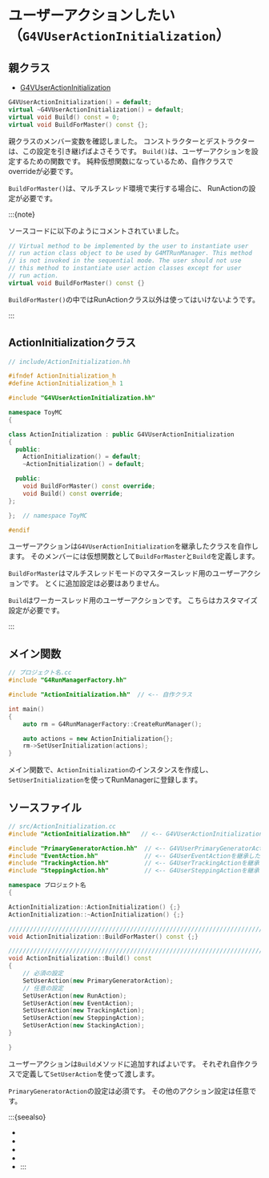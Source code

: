 # ユーザーアクションしたい（``G4VUserActionInitialization``）

## 親クラス

- [G4VUserActionInitialization](https://geant4.kek.jp/Reference/11.2.0/classG4VUserActionInitialization.html)

```cpp
G4VUserActionInitialization() = default;
virtual ~G4VUserActionInitialization() = default;
virtual void Build() const = 0;
virtual void BuildForMaster() const {};
```

親クラスのメンバー変数を確認しました。
コンストラクターとデストラクターは、この設定を引き継げばよさそうです。
``Build()``は、ユーザーアクションを設定するための関数です。
純粋仮想関数になっているため、自作クラスでoverrideが必要です。

``BuildForMaster()``は、マルチスレッド環境で実行する場合に、
RunActionの設定が必要です。

:::{note}

ソースコードに以下のようにコメントされていました。

```cpp
// Virtual method to be implemented by the user to instantiate user
// run action class object to be used by G4MTRunManager. This method
// is not invoked in the sequential mode. The user should not use
// this method to instantiate user action classes except for user
// run action.
virtual void BuildForMaster() const {}
```

``BuildForMaster()``の中ではRunActionクラス以外は使ってはいけないようです。

:::

## ActionInitializationクラス

```cpp
// include/ActionInitialization.hh

#ifndef ActionInitialization_h
#define ActionInitialization_h 1

#include "G4VUserActionInitialization.hh"

namespace ToyMC
{

class ActionInitialization : public G4VUserActionInitialization
{
  public:
    ActionInitialization() = default;
    ~ActionInitialization() = default;

  public:
    void BuildForMaster() const override;
    void Build() const override;
};

};  // namespace ToyMC

#endif
```

ユーザーアクションは``G4VUserActionInitialization``を継承したクラスを自作します。
そのメンバーには仮想関数として``BuildForMaster``と``Build``を定義します。

``BuildForMaster``はマルチスレッドモードのマスタースレッド用のユーザーアクションです。
とくに追加設定は必要はありません。

``Build``はワーカースレッド用のユーザーアクションです。
こちらはカスタマイズ設定が必要です。

:::

## メイン関数

```cpp
// プロジェクト名.cc
#include "G4RunManagerFactory.hh"

#include "ActionInitialization.hh"  // <-- 自作クラス

int main()
{
    auto rm = G4RunManagerFactory::CreateRunManager();

    auto actions = new ActionInitialization{};
    rm->SetUserInitialization(actions);
}
```

メイン関数で、``ActionInitialization``のインスタンスを作成し、
``SetUserInitialization``を使ってRunManagerに登録します。



## ソースファイル

```cpp
// src/ActionInitialization.cc
#include "ActionInitialization.hh"   // <-- G4VUserActionInitializationを継承した自作クラス

#include "PrimaryGeneratorAction.hh"  // <-- G4VUserPrimaryGeneratorActionを継承した自作クラス
#include "EventAction.hh"             // <-- G4UserEventActionを継承した自作クラス
#include "TrackingAction.hh"          // <-- G4UserTrackingActionを継承した自作クラス
#include "SteppingAction.hh"          // <-- G4UserSteppingActionを継承した自作クラス

namespace プロジェクト名
{

ActionInitialization::ActionInitialization() {;}
ActionInitialization::~ActionInitialization() {;}

////////////////////////////////////////////////////////////////////////////////
void ActionInitialization::BuildForMaster() const {;}

////////////////////////////////////////////////////////////////////////////////
void ActionInitialization::Build() const
{
    // 必須の設定
    SetUserAction(new PrimaryGeneratorAction);
    // 任意の設定
    SetUserAction(new RunAction);
    SetUserAction(new EventAction);
    SetUserAction(new TrackingAction);
    SetUserAction(new SteppingAction);
    SetUserAction(new StackingAction);
}

}
```

ユーザーアクションは``Build``メソッドに追加すればよいです。
それぞれ自作クラスで定義して``SetUserAction``を使って渡します。

``PrimaryGeneratorAction``の設定は必須です。
その他のアクション設定は任意です。

:::{seealso}
- [](./geant4-primarygeneratoraction.md)
- [](./geant4-runaction.md)
- [](./geant4-eventaction.md)
- [](./geant4-trackingaction.md)
- [](./geant4-steppingaction.md)
:::
